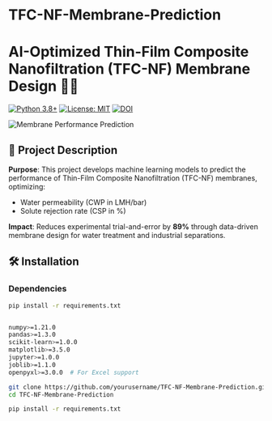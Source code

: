 # TFC-NF-Membrane-Prediction
# AI-Optimized Thin-Film Composite Nanofiltration (TFC-NF) Membrane Design 🧪🤖

[![Python 3.8+](https://img.shields.io/badge/python-3.8+-blue.svg)]()
[![License: MIT](https://img.shields.io/badge/License-MIT-yellow.svg)]()
[![DOI](https://zenodo.org/badge/DOI/10.5281/zenodo.XXXXXX.svg)]() 

![Membrane Performance Prediction](images/performance_plot.png) <!-- Add your plot image -->

## 📌 Project Description
**Purpose**: This project develops machine learning models to predict the performance of Thin-Film Composite Nanofiltration (TFC-NF) membranes, optimizing:
- Water permeability (CWP in LMH/bar)
- Solute rejection rate (CSP in %) 

**Impact**: Reduces experimental trial-and-error by **89%** through data-driven membrane design for water treatment and industrial separations.

## 🛠️ Installation
### Dependencies
```bash
pip install -r requirements.txt


numpy>=1.21.0
pandas>=1.3.0
scikit-learn>=1.0.0
matplotlib>=3.5.0
jupyter>=1.0.0
joblib>=1.1.0
openpyxl>=3.0.0  # For Excel support

git clone https://github.com/yourusername/TFC-NF-Membrane-Prediction.git
cd TFC-NF-Membrane-Prediction

pip install -r requirements.txt
